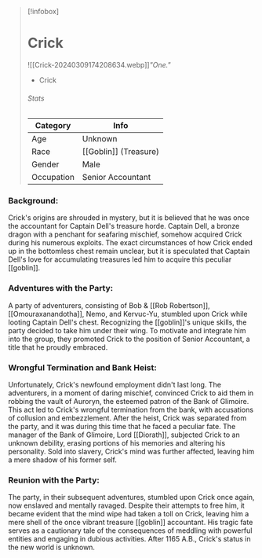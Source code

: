 > [!infobox]
> # Crick
> ![[Crick-20240309174208634.webp]]*"One."*
> - Crick
> ###### Stats
> | Category |  Info |
> | ---- | ---- |
> | Age | Unknown |
> | Race | [[Goblin]] (Treasure) |
> | Gender | Male |
> | Occupation | Senior Accountant |

### Background:

Crick's origins are shrouded in mystery, but it is believed that he was once the accountant for Captain Dell's treasure horde. Captain Dell, a bronze dragon with a penchant for seafaring mischief, somehow acquired Crick during his numerous exploits. The exact circumstances of how Crick ended up in the bottomless chest remain unclear, but it is speculated that Captain Dell's love for accumulating treasures led him to acquire this peculiar [[goblin]].

### Adventures with the Party:

A party of adventurers, consisting of Bob & [[Rob Robertson]], [[Omouraxanandotha]], Nemo, and Kervuc-Yu, stumbled upon Crick while looting Captain Dell's chest. Recognizing the [[goblin]]'s unique skills, the party decided to take him under their wing. To motivate and integrate him into the group, they promoted Crick to the position of Senior Accountant, a title that he proudly embraced.

### Wrongful Termination and Bank Heist:

Unfortunately, Crick's newfound employment didn't last long. The adventurers, in a moment of daring mischief, convinced Crick to aid them in robbing the vault of Auroryn, the esteemed patron of the Bank of Glimoire. This act led to Crick's wrongful termination from the bank, with accusations of collusion and embezzlement. After the heist, Crick was separated from the party, and it was during this time that he faced a peculiar fate. The manager of the Bank of Glimoire, Lord [[Diorath]], subjected Crick to an unknown debility, erasing portions of his memories and altering his personality. Sold into slavery, Crick's mind was further affected, leaving him a mere shadow of his former self.

### Reunion with the Party:

The party, in their subsequent adventures, stumbled upon Crick once again, now enslaved and mentally ravaged. Despite their attempts to free him, it became evident that the mind wipe had taken a toll on Crick, leaving him a mere shell of the once vibrant treasure [[goblin]] accountant. His tragic fate serves as a cautionary tale of the consequences of meddling with powerful entities and engaging in dubious activities. After 1165 A.B., Crick's status in the new world is unknown.
